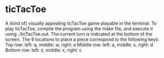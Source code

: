 # ticTacToe
A (kind of) visually appealing ticTacToe game playable in the terminal.
To play ticTacToe, complie the program using the make file, and execute
it using ./ticTacToe.out. The current turn is indicated at the bottom of
the screen. The 9 locations to place a piece correspond to the following keys:
Top row: left: q, middle: w, right: e
Middle row: left: a, middle: s, right: d
Bottom row: left: z, middle: x, right: c

